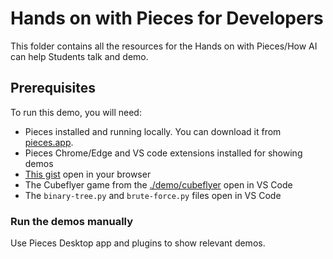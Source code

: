 # Hands on with Pieces for Developers

This folder contains all the resources for the Hands on with Pieces/How AI can help Students talk and demo.

## Prerequisites

To run this demo, you will need:

- Pieces installed and running locally. You can download it from [pieces.app](https://pieces.app).
- Pieces Chrome/Edge and VS code extensions installed for showing demos
- [This gist](https://gist.github.com/jimbobbennett/d414fa175390f7dc7524952ae8ddbf9d) open in your browser
- The Cubeflyer game from the [./demo/cubeflyer](./demo/cubeflyer/) open in VS Code
- The `binary-tree.py` and `brute-force.py` files open in VS Code

<!-- ## Train the trainer

There is a train the trainer video available to give a demonstration of this talk, with details on how to set it up.

[![train the trainer video](https://img.youtube.com/vi/Cu8ckUo4m8I/0.jpg)](https://youtube.com/watch?v=Cu8ckUo4m8I "train the trainer video") -->


### Run the demos manually

Use Pieces Desktop app and plugins to show relevant demos.